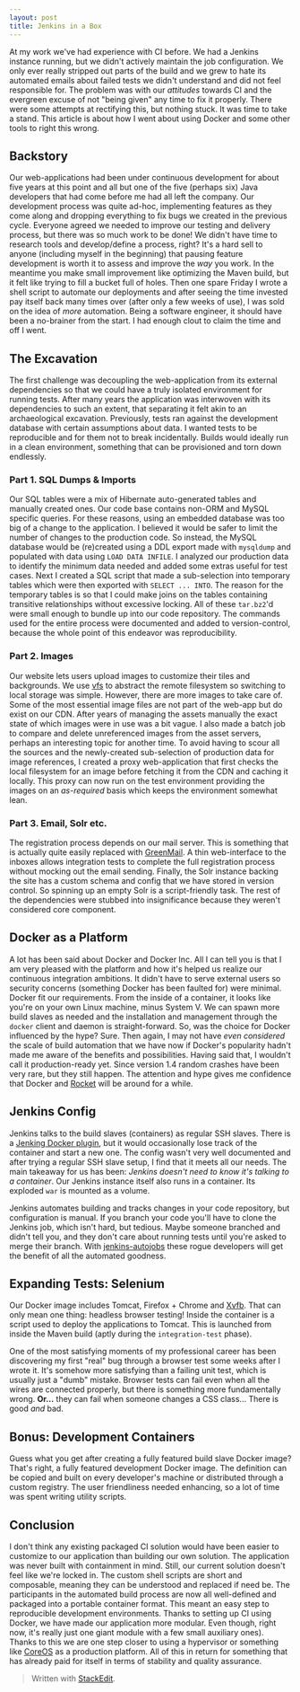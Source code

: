 ```yaml
---
layout: post
title: Jenkins in a Box
---
```


At my work we've had experience with CI before. We had a Jenkins instance running, but we didn't actively maintain the job configuration. We only ever really stripped out parts of the build and we grew to hate its automated emails about failed tests we didn't understand and did not feel responsible for. The problem was with our *attitudes* towards CI and the evergreen excuse of not "being given" any time to fix it properly. There were some attempts at rectifying this, but nothing stuck. It was time to take a stand. This article is about how I went about using Docker and some other tools to right this wrong.

## Backstory
Our web-applications had been under continuous development for about five years at this point and all but one of the five (perhaps six) Java developers that had come before me had all left the company. Our development process was quite ad-hoc, implementing features as they come along and dropping everything to fix bugs we created in the previous cycle. Everyone agreed we needed to improve our testing and delivery process, but there was so much work to be done! We didn't have time to research tools and develop/define a process, right? It's a hard sell to anyone (including myself in the beginning) that pausing feature development is worth it to assess and improve the *way* you work. In the meantime you make small improvement like optimizing the Maven build, but it felt like trying to fill a bucket full of holes. Then one spare Friday I wrote a shell script to automate our deployments and after seeing the time invested pay itself back many times over (after only a few weeks of use), I was sold on the idea of *more* automation. Being a software engineer, it should have been a no-brainer from the start. I had enough clout to claim the time and off I went.

## The Excavation
The first challenge was decoupling the web-application from its external dependencies so that we could have a truly isolated environment for running tests. After many years the application was interwoven with its dependencies to such an extent, that separating it felt akin to an archaeological excavation. Previously, tests ran against the development database with certain assumptions about data. I wanted tests to be reproducible and for them not to break incidentally. Builds would ideally run in a clean environment, something that can be provisioned and torn down endlessly.

### Part 1. SQL Dumps & Imports
Our SQL tables were a mix of Hibernate auto-generated tables and manually created ones. Our code base contains non-ORM and MySQL specific queries. For these reasons, using an embedded database was too big of a change to the application. I believed it would be safer to limit the number of changes to the production code. So instead, the MySQL database would be (re)created using a DDL export made with `mysqldump` and populated with data using `LOAD DATA INFILE`. I analyzed our production data to identify the minimum data needed and added some extras useful for test cases. Next I created a SQL script that made a sub-selection into temporary tables which were then exported with `SELECT ... INTO`. The reason for the temporary tables is so that I could make joins on the tables containing transitive relationships without excessive locking. All of these `tar.bz2`'d were small enough to bundle up into our code repository. The commands used for the entire process were documented and added to version-control, because the whole point of this endeavor was reproducibility.

### Part 2. Images
Our website lets users upload images to customize their tiles and backgrounds. We use [vfs](http://commons.apache.org/proper/commons-vfs/) to abstract the remote filesystem so switching to local storage was simple. However, there are more images to take care of. Some of the most essential image files are not part of the web-app but do exist on our CDN. After years of managing the assets manually the exact state of which images were in use was a bit vague. I also made a batch job to compare and delete unreferenced images from the asset servers, perhaps an interesting topic for another time. To avoid having to scour all the sources and the newly-created sub-selection of production data for image references, I created a proxy web-application that first checks the local filesystem for an image before fetching it from the CDN and caching it locally. This proxy can now run on the test environment providing the images on an *as-required* basis which keeps the environment somewhat lean.

### Part 3. Email, Solr etc.
The registration process depends on our mail server. This is something that is actually quite easily replaced with [GreenMail](http://www.icegreen.com/greenmail/). A thin web-interface to the inboxes allows integration tests to complete the full registration process without mocking out the email sending. Finally, the Solr instance backing the site has a custom schema and config that we have stored in version control. So spinning up an empty Solr is a script-friendly task. The rest of the dependencies were stubbed into insignificance because they weren't considered core component.

## Docker as a Platform
A lot has been said about Docker and Docker Inc. All I can tell you is that I am very pleased with the platform and how it's helped us realize our continuous integration ambitions. It didn't have to serve external users so security concerns (something Docker has been faulted for) were minimal. Docker fit our requirements. From the inside of a container, it looks like you're on your own Linux machine, minus System V. We can spawn more build slaves as needed and the installation and management through the `docker` client and daemon is straight-forward. So, was the choice for Docker influenced by the hype? Sure. Then again, I may not have *even considered* the scale of build automation that we have now if Docker's popularity hadn't made me aware of the benefits and possibilities. Having said that, I wouldn't call it production-ready yet. Since version 1.4 random crashes have been very rare, but they still happen. The attention and hype gives me confidence that Docker and [Rocket](https://github.com/coreos/rocket) will be around for a while.

## Jenkins Config
Jenkins talks to the build slaves (containers) as regular SSH slaves. There is a [Jenking Docker plugin](https://wiki.jenkins-ci.org/display/JENKINS/Docker+Plugin), but it would occasionally lose track of the container and start a new one. The config wasn't very well documented and after trying a regular SSH slave setup, I find that it meets all our needs. The main takeaway for us has been: *Jenkins doesn't need to know it's talking to a container*. Our Jenkins instance itself also runs in a container. Its exploded `war` is mounted as a volume.

Jenkins automates building and tracks changes in your code repository, but configuration is manual. If you branch your code you'll have to clone the Jenkins job, which isn't hard, but tedious. Maybe someone branched and didn't tell you, and they don't care about running tests until you're asked to merge their branch. With [jenkins-autojobs](http://jenkins-autojobs.readthedocs.org) these rogue developers will get the benefit of all the automated goodness. 

## Expanding Tests: Selenium
Our Docker image includes Tomcat, Firefox + Chrome and [Xvfb](http://en.wikipedia.org/wiki/Xvfb). That can only mean one thing: headless browser testing! Inside the container is a script used to deploy the applications to Tomcat. This is launched from inside the Maven build (aptly during the `integration-test` phase). 

One of the most satisfying moments of my professional career has been discovering my first "real" bug through a browser test some weeks after I wrote it. It's somehow more satisfying than a failing unit test, which is usually just a "dumb" mistake. Browser tests can fail even when all the wires are connected properly, but there is something more fundamentally wrong. **Or...** they can fail when someone changes a CSS class... There is good *and* bad.

## Bonus: Development Containers
Guess what you get after creating a fully featured build slave Docker image? That's right, a fully featured development Docker image. The definition can be copied and built on every developer's machine or distributed through a custom registry. The user friendliness needed enhancing, so a lot of time was spent writing utility scripts. 

## Conclusion
I don't think any existing packaged CI solution would have been easier to customize to our application than building our own solution. The application was never built with containment in mind. Still, our current solution doesn't feel like we're locked in. The custom shell scripts are short and composable, meaning they can be understood and replaced if need be. The participants in the automated build process are now all well-defined and packaged into a portable container format. This meant an easy step to reproducible development environments. Thanks to setting up CI using Docker, we have made our application more modular. Even though, right now, it's really just one giant module with a few small auxiliary ones). Thanks to this we are one step closer to using a hypervisor or something like [CoreOS](https://coreos.com/) as a production platform. All of this in return for something that has already paid for itself in terms of stability and quality assurance.

> Written with [StackEdit](https://stackedit.io/).
